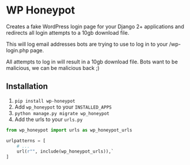 # WP Honeypot
Creates a fake WordPress login page for your Django 2+ applications and redirects all login attempts to a 10gb download file.

This will log email addresses bots are trying to use to log in to your /wp-login.php page. 

All attempts to log in will result in a 10gb download file. Bots want to be malicious, we can be malicious back ;) 

## Installation
1. `pip install wp-honeypot`
2. Add `wp_honeypot` to your `INSTALLED_APPS`
3. `python manage.py migrate wp_honeypot`
4. Add the urls to your `urls.py`

```python
from wp_honeypot import urls as wp_honeypot_urls

urlpatterns = [
	# ...
	url(r"", include(wp_honeypot_urls)),`
]
```

